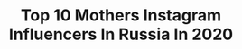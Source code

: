 ---
title: Top 10 Mothers Instagram Influencers In Russia In 2020
description: >-
  Find top mothers Instagram influencers in Russia in 2020. Most popular hashtags: #stayhome #beautiful #style #love.
platform: Instagram
profiles:
  - username: "girl_with_beagle"
    fullname: >-
      ANASTASIA & THE BEAGLES
    location: "Russia"
    followers: 19652
    engagement: 920
    commentsToLikes: 0.048060
    avatar: "https://scontent-ams4-1.cdninstagram.com/v/t51.2885-19/s320x320/82463657_2467477420181103_3330847051872206848_n.jpg?_nc_ht=scontent-ams4-1.cdninstagram.com&_nc_ohc=Dyb7rochs5sAX-_AaM4&oh=a3e4d242ab3b1c606a06f7fb8f8c4886&oe=5EB9515A"
    verified: false
    hashtags: "#limonevitaricottaromana, #stayhome, #besafe"
  - username: "anna_and_alena"
    fullname: >-
      Аня❤️Алёна
    location: "Russia"
    followers: 82625
    engagement: 371
    commentsToLikes: 0.034891
    avatar: "https://scontent-lhr8-1.cdninstagram.com/v/t51.2885-19/s320x320/41994144_146030776351031_5339217220255875072_n.jpg?_nc_ht=scontent-lhr8-1.cdninstagram.com&_nc_ohc=1wUNXL75qnYAX9EtDqR&oh=e782037f3dc12e4483b433df2dd2310d&oe=5EB9DA79"
    verified: false
    hashtags: "#italy, #staysafe, #stayhealthy, #modellife"
  - username: "victoria_solovyeva"
    fullname: >-
      Because I'm happy❤️👨‍👩‍👦❤️
    location: "Russia"
    followers: 205553
    engagement: 348
    commentsToLikes: 0.028074
    avatar: "https://scontent-ams4-1.cdninstagram.com/v/t51.2885-19/s320x320/26152019_434273423656506_7387720499356237824_n.jpg?_nc_ht=scontent-ams4-1.cdninstagram.com&_nc_ohc=GBpS__H52JYAX-GPea4&oh=7d39450e004b0a3a4cab9b6858de6686&oe=5EBAFBE7"
    verified: false
    hashtags: "#outfits, #styleoftheday, #styleblogger, #fashionstylist"
  - username: "dianadyakonova09"
    fullname: >-
      DIDA
    location: "Russia"
    followers: 34492
    engagement: 219
    commentsToLikes: 0.074895
    avatar: "https://scontent-sea1-1.cdninstagram.com/v/t51.2885-19/s320x320/44000262_256996041631230_8227124887597088768_n.jpg?_nc_ht=scontent-sea1-1.cdninstagram.com&_nc_ohc=FbwbQOVurlsAX_y09RS&oh=9fb770e4c607c76bb599347e50b850a0&oe=5E9B9D6A"
    verified: false
    hashtags: "#kidsactress, #dianadyakonova, #childphoto, #kidsblogger"
  - username: "diana_enakaeva"
    fullname: >-
      Diana Enakaeva🌝
    location: "Russia"
    followers: 18790
    engagement: 1163
    commentsToLikes: 0.015360
    avatar: "https://scontent-ams4-1.cdninstagram.com/v/t51.2885-19/s320x320/67525695_1143861252476378_4188886616015634432_n.jpg?_nc_ht=scontent-ams4-1.cdninstagram.com&_nc_ohc=Jc9WjOCUid4AX8O0NJE&oh=ee08103160688c8e649b095566415695&oe=5EB8DB6D"
    verified: false
    hashtags: "#saintpetersburg, #13, #horsephotographer, #fotografia"
  - username: "margaritka_foto"
    fullname: >-
      детский фотограф Москва
    location: "Russia"
    followers: 25913
    engagement: 497
    commentsToLikes: 0.028881
    avatar: "https://scontent-lht6-1.cdninstagram.com/v/t51.2885-19/s320x320/90741222_148837813109638_7439858945608384512_n.jpg?_nc_ht=scontent-lht6-1.cdninstagram.com&_nc_ohc=dLdMegyaSJAAX8zBtVV&oh=e1af6de115dcb9583ac274e5f21e62f6&oe=5EBA26D2"
    verified: false
    hashtags: ""
  - username: "masha_polovinkina"
    fullname: >-
      
    location: "Russia"
    followers: 44783
    engagement: 152
    commentsToLikes: 0.101458
    avatar: "https://scontent-atl3-1.cdninstagram.com/v/t51.2885-19/s320x320/14027117_1770581463227587_2061187933_a.jpg?_nc_ht=scontent-atl3-1.cdninstagram.com&_nc_ohc=MqBGmKMqPm0AX9S_HBy&oh=84507600e9407a30e61003bac3639d59&oe=5EBB02E8"
    verified: false
    hashtags: "#nashiargan, #nashiofficial"
  - username: "vulichenko"
    fullname: >-
      Екатерина Вуличенко
    location: "Russia"
    followers: 482275
    engagement: 115
    commentsToLikes: 0.032429
    avatar: "https://scontent-ams4-1.cdninstagram.com/v/t51.2885-19/s320x320/41826057_270893777086978_6553150148346642432_n.jpg?_nc_ht=scontent-ams4-1.cdninstagram.com&_nc_ohc=zMeimXVCi54AX8I7w7C&oh=eaa142548dcf0f8a0bff72180aca03b7&oe=5EB9DD6E"
    verified: true
    hashtags: "#stayhome"
  - username: "irigordeeva"
    fullname: >-
      Irina Gordeeva
    location: "Russia"
    followers: 32046
    engagement: 116
    commentsToLikes: 0.260455
    avatar: "https://scontent-ams4-1.cdninstagram.com/v/t51.2885-19/s320x320/23348259_494501877600144_2686608842304782336_n.jpg?_nc_ht=scontent-ams4-1.cdninstagram.com&_nc_ohc=DiXfrMayPsEAX8HQPhq&oh=c71b6ef6509de870b8322ce742712de2&oe=5EBA11C7"
    verified: false
    hashtags: "#helloween, #irinagordeeva, #love, #irinagordeeva"
  - username: "mary_shum_"
    fullname: >-
      Мэри Шум / Mary Shum
    location: "Russia"
    followers: 451341
    engagement: 235
    commentsToLikes: 0.034699
    avatar: "https://scontent-ams4-1.cdninstagram.com/v/t51.2885-19/s320x320/84075232_175885070335250_6442755027684556800_n.jpg?_nc_ht=scontent-ams4-1.cdninstagram.com&_nc_ohc=cqXi5UynFFcAX8UD9Jj&oh=1acda436b0fb2fbbc1bb1ecdb083acb1&oe=5EBA81B8"
    verified: true
    hashtags: "#maryshum, #maldives, #family, #couplegoals"
---